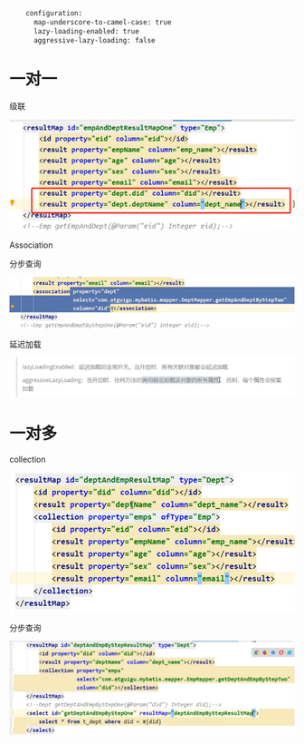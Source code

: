 

```
    configuration:
      map-underscore-to-camel-case: true
      lazy-loading-enabled: true
      aggressive-lazy-loading: false
```

# 一对一

级联

![image-20240411215347175](images/mybatis/image-20240411215347175.png)

Association



分步查询



![image-20240411215228556](images/mybatis/image-20240411215228556.png)

延迟加载

![image-20240411215521177](images/mybatis/image-20240411215521177.png)

# 一对多

collection

![image-20240411215925129](images/mybatis/image-20240411215925129.png)

分步查询

![image-20240411220353710](images/mybatis/image-20240411220353710.png)